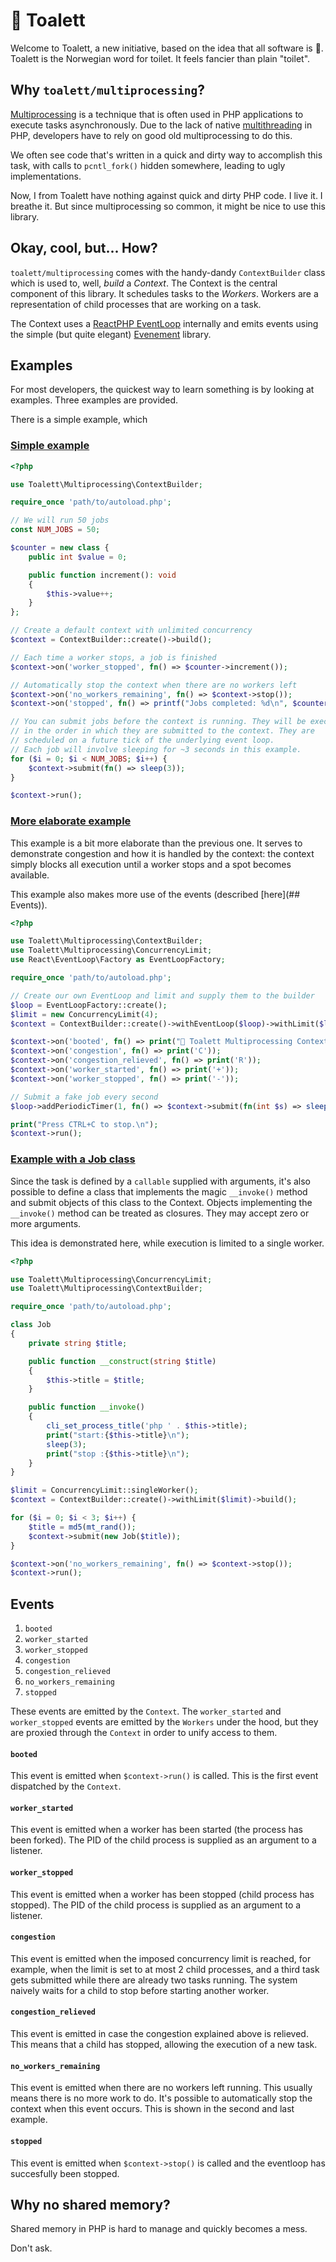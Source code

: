 # 🚽 Toalett

Welcome to Toalett, a new initiative, based on the idea that all software is 💩. Toalett is the Norwegian word for toilet. It feels fancier than plain "toilet".

## Why `toalett/multiprocessing`?
[Multiprocessing](https://nl.wikipedia.org/wiki/Multiprocessing) is a technique that is often used in PHP applications to execute tasks asynchronously.
Due to the lack of native [multithreading](https://en.wikipedia.org/wiki/Multithreading_(computer_architecture)) in PHP, developers have to rely on
good old multiprocessing to do this.  

We often see code that's written in a quick and dirty way to accomplish this task, with calls to
`pcntl_fork()` hidden somewhere, leading to ugly implementations.

Now, I from Toalett have nothing against quick and dirty PHP code. I live it. I breathe it. 
But since multiprocessing so common, it might be nice to use this library.

## Okay, cool, but... How?
`toalett/multiprocessing` comes with the handy-dandy `ContextBuilder` class which is used to, well, _build_ a _Context_. 
The Context is the central component of this library. It schedules tasks to the _Workers_. 
Workers are a representation of child processes that are working on a task.



The Context uses a [ReactPHP EventLoop](https://reactphp.org/event-loop/) internally and emits events using the simple (but quite elegant) [Evenement](https://github.com/igorw/Evenement) library.

## Examples
For most developers, the quickest way to learn something is by looking at examples. 
Three examples are provided.

There is a simple example, which

### [Simple example](bin/simple_example.php)
```php
<?php

use Toalett\Multiprocessing\ContextBuilder;

require_once 'path/to/autoload.php';

// We will run 50 jobs
const NUM_JOBS = 50;

$counter = new class {
	public int $value = 0;

	public function increment(): void
	{
		$this->value++;
	}
};

// Create a default context with unlimited concurrency
$context = ContextBuilder::create()->build();

// Each time a worker stops, a job is finished
$context->on('worker_stopped', fn() => $counter->increment());

// Automatically stop the context when there are no workers left
$context->on('no_workers_remaining', fn() => $context->stop());
$context->on('stopped', fn() => printf("Jobs completed: %d\n", $counter->value));

// You can submit jobs before the context is running. They will be executed
// in the order in which they are submitted to the context. They are
// scheduled on a future tick of the underlying event loop.
// Each job will involve sleeping for ~3 seconds in this example.
for ($i = 0; $i < NUM_JOBS; $i++) {
	$context->submit(fn() => sleep(3));
}

$context->run();
```

### [More elaborate example](bin/more_elaborate_example.php)
This example is a bit more elaborate than the previous one.
It serves to demonstrate congestion and how it is handled by the context: 
the context simply blocks all execution until a worker stops and a spot becomes available.

This example also makes more use of the events (described [here](## Events)).
```php
<?php

use Toalett\Multiprocessing\ContextBuilder;
use Toalett\Multiprocessing\ConcurrencyLimit;
use React\EventLoop\Factory as EventLoopFactory;

require_once 'path/to/autoload.php';

// Create our own EventLoop and limit and supply them to the builder
$loop = EventLoopFactory::create();
$limit = new ConcurrencyLimit(4);
$context = ContextBuilder::create()->withEventLoop($loop)->withLimit($limit)->build();

$context->on('booted', fn() => print("🚽 Toalett Multiprocessing Context\n"));
$context->on('congestion', fn() => print('C'));
$context->on('congestion_relieved', fn() => print('R'));
$context->on('worker_started', fn() => print('+'));
$context->on('worker_stopped', fn() => print('-'));

// Submit a fake job every second
$loop->addPeriodicTimer(1, fn() => $context->submit(fn(int $s) => sleep($s), random_int(0, 10)));

print("Press CTRL+C to stop.\n");
$context->run();

```

### [Example with a Job class](bin/example_with_job_class.php)
Since the task is defined by a `callable` supplied with arguments, it's also possible to 
define a class that implements the magic `__invoke()` method and submit objects of this 
class to the Context. Objects implementing the `__invoke()` method can be treated as 
closures. They may accept zero or more arguments. 

This idea is demonstrated here, while execution is limited to a single worker.
```php
<?php

use Toalett\Multiprocessing\ConcurrencyLimit;
use Toalett\Multiprocessing\ContextBuilder;

require_once 'path/to/autoload.php';

class Job
{
	private string $title;

	public function __construct(string $title)
	{
		$this->title = $title;
	}

	public function __invoke()
	{
		cli_set_process_title('php ' . $this->title);
		print("start:{$this->title}\n");
		sleep(3);
		print("stop :{$this->title}\n");
	}
}

$limit = ConcurrencyLimit::singleWorker();
$context = ContextBuilder::create()->withLimit($limit)->build();

for ($i = 0; $i < 3; $i++) {
	$title = md5(mt_rand());
	$context->submit(new Job($title));
}

$context->on('no_workers_remaining', fn() => $context->stop());
$context->run();
```

## Events

1. `booted`
1. `worker_started`
1. `worker_stopped`
1. `congestion`
1. `congestion_relieved`
1. `no_workers_remaining`
1. `stopped`

These events are emitted by the `Context`. 
The `worker_started` and `worker_stopped` events are emitted by the `Workers` under the hood, 
but they are proxied through the `Context` in order to unify access to them.

#### `booted`
This event is emitted when `$context->run()` is called.
This is the first event dispatched by the `Context`.

#### `worker_started`
This event is emitted when a worker has been started (the process has been forked).
The PID of the child process is supplied as an argument to a listener.

#### `worker_stopped`
This event is emitted when a worker has been stopped (child process has stopped).
The PID of the child process is supplied as an argument to a listener.

#### `congestion`
This event is emitted when the imposed concurrency limit is reached, for example, 
when the limit is set to at most 2 child processes, and a third task gets submitted
while there are already two tasks running. 
The system naively waits for a child to stop before starting another worker.

#### `congestion_relieved`
This event is emitted in case the congestion explained above is relieved. 
This means that a child has stopped, allowing the execution of a new task.

#### `no_workers_remaining`
This event is emitted when there are no workers left running. 
This usually means there is no more work to do. 
It's possible to automatically stop the context when this event occurs. 
This is shown in the second and last example.

#### `stopped`
This event is emitted when `$context->stop()` is called and the eventloop has
succesfully been stopped.

## Why no shared memory?
Shared memory in PHP is hard to manage and quickly becomes a mess.

Don't ask.
